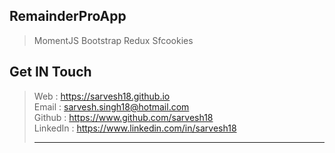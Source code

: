RemainderProApp
---------------

>MomentJS
>Bootstrap
>Redux
>Sfcookies

Get IN Touch 
------------
>Web : https://sarvesh18.github.io <br>
>Email : sarvesh.singh18@hotmail.com <br>
>Github : https://www.github.com/sarvesh18 <br>
>LinkedIn : https://www.linkedin.com/in/sarvesh18 <br>
><hr>